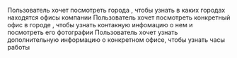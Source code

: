 Пользователь хочет посмотреть города , чтобы узнать в каких городах находятся офисы компании
Пользователь хочет посмотреть конкретный офис в городе , чтобы узнать контакную инфомацию о нем и посмотреть его фотографии
Пользователь хочет узнать дополнительную информацию о конкретном офисе, чтобы узнать часы работы 
